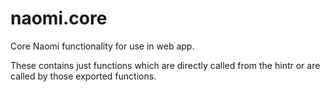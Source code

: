 # naomi.core

Core Naomi functionality for use in web app.

These contains just functions which are directly called from the hintr or are called by those exported functions.
